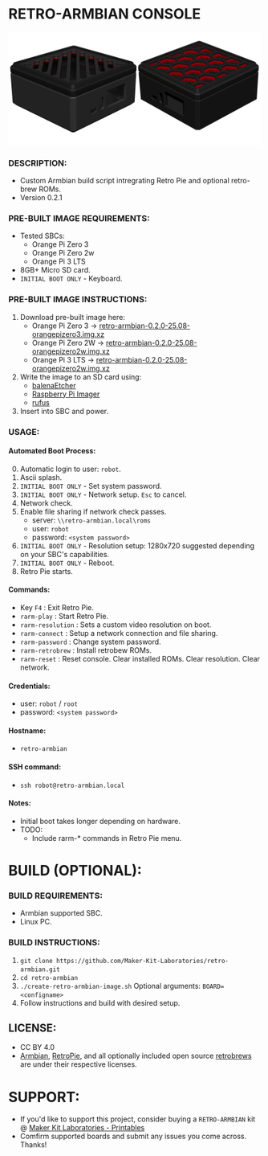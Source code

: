 # RETRO-ARMBIAN CONSOLE
![Retro Armbian Image](./documentation/retro-armbian-image-3.png)

### DESCRIPTION:
- Custom Armbian build script intregrating Retro Pie and optional retro-brew ROMs.
- Version 0.2.1

### PRE-BUILT IMAGE REQUIREMENTS:
- Tested SBCs:
    - Orange Pi Zero 3
    - Orange Pi Zero 2w
    - Orange Pi 3 LTS
- 8GB+ Micro SD card.
- `INITIAL BOOT ONLY` - Keyboard.

### PRE-BUILT IMAGE INSTRUCTIONS:
1. Download pre-built image here:
    - Orange Pi Zero 3 -> [retro-armbian-0.2.0-25.08-orangepizero3.img.xz](https://makerkitlab.xyz/data/kit/retroarm/retro-opi-0.2.0-armbian-25.08-orangepizero3.img.xz)
    - Orange Pi Zero 2W -> [retro-armbian-0.2.0-25.08-orangepizero2w.img.xz](https://makerkitlab.xyz/data/kit/retroarm/retro-opi-0.2.0-armbian-25.08-orangepizero2w.img.xz)
    - Orange Pi 3 LTS -> [retro-armbian-0.2.0-25.08-orangepizero2w.img.xz](https://makerkitlab.xyz/data/kit/retroarm/retro-opi-0.2.0-armbian-25.08-orangepi3-lts.img.xz)
2. Write the image to an SD card using:
    - [balenaEtcher](https://www.balena.io/etcher/) 
    - [Raspberry Pi Imager](https://www.raspberrypi.com/software/)
    - [rufus](https://rufus.ie/)
3. Insert into SBC and power.

### USAGE:
#### Automated Boot Process:
0. Automatic login to user: `robot`.
1. Ascii splash.
2. `INITIAL BOOT ONLY` - Set system password.
3. `INITIAL BOOT ONLY` - Network setup. `Esc` to cancel.
4. Network check. 
5. Enable file sharing if network check passes.
    - server: `\\retro-armbian.local\roms`
    - user: `robot`
    - password: `<system password>`
6. `INITIAL BOOT ONLY` - Resolution setup: 1280x720 suggested depending on your SBC's capabilities.
7. `INITIAL BOOT ONLY` - Reboot.
8. Retro Pie starts.
#### Commands:
- Key `F4` : Exit Retro Pie.
- `rarm-play` :  Start Retro Pie.
- `rarm-resolution` : Sets a custom video resolution on boot.
- `rarm-connect` : Setup a network connection and file sharing.
- `rarm-password` : Change system password.
- `rarm-retrobrew` : Install retrobew ROMs.
- `rarm-reset` : Reset console. Clear installed ROMs. Clear resolution. Clear network.
#### Credentials:
- user: `robot` / `root`
- password: `<system password>`
#### Hostname: 
- `retro-armbian`
#### SSH command: 
- `ssh robot@retro-armbian.local`
#### Notes:
- Initial boot takes longer depending on hardware.
- TODO:
    - Include rarm-* commands in Retro Pie menu.

# BUILD (OPTIONAL):

### BUILD REQUIREMENTS:
- Armbian supported SBC.
- Linux PC.

### BUILD INSTRUCTIONS:
1. `git clone https://github.com/Maker-Kit-Laboratories/retro-armbian.git`
2. `cd retro-armbian`
3. `./create-retro-armbian-image.sh` Optional arguments: `BOARD=<configname>`
4. Follow instructions and build with desired setup.


## LICENSE:
- CC BY 4.0
- [Armbian](https://www.armbian.com/), [RetroPie](https://retropie.org.uk/), and all optionally included open source [retrobrews](https://retrobrews.github.io/) are under their respective licenses.


# SUPPORT:
- If you'd like to support this project, consider buying a `RETRO-ARMBIAN` kit @ [Maker Kit Laboratories - Printables](https://www.printables.com/@MakerKitLab_2578894)
- Comfirm supported boards and submit any issues you come across. Thanks!